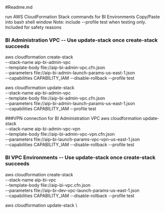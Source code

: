 #Readme.md

run AWS CloudFormation Stack commands for BI Environments
Copy/Paste into bash shell window
Note: include --profile test when testing only. Included for safety reasons

### BI Administration VPC -- Use update-stack once create-stack succeeds
aws cloudformation create-stack \
--stack-name aip-bi-admin-vpc \
--template-body file://aip-bi-admin-vpc.cfn.json \
--parameters file://aip-bi-admin-launch-params-us-east-1.json \
--capabilities CAPABILITY_IAM --disable-rollback --profile test

aws cloudformation update-stack \
--stack-name aip-bi-admin-vpc \
--template-body file://aip-bi-admin-vpc.cfn.json \
--parameters file://aip-bi-admin-launch-params-us-east-1.json \
--capabilities CAPABILITY_IAM --profile test

###VPN connection for BI Administration VPC
aws cloudformation update-stack \
--stack-name aip-bi-admin-vpc-vpn \
--template-body file://aip-bi-admin-vpc-vpn.cfn.json \
--parameters file://aip-bi-launch-params-vpc-vpn-us-east-1.json \
--capabilities CAPABILITY_IAM --disable-rollback --profile test

### BI VPC Environments -- Use update-stack once create-stack succeeds
aws cloudformation create-stack \
--stack-name aip-bi-vpc \
--template-body file://aip-bi-vpc.cfn.json \
--parameters file://aip-bi-dev-vpc-launch-params-us-east-1.json \
--capabilities CAPABILITY_IAM --disable-rollback --profile test

aws cloudformation update-stack \
